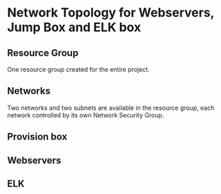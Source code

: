 # Network Topology for Webservers, Jump Box and ELK box

## Resource Group
One resource group created for the entire project.

## Networks
Two networks and two subnets are available in the resource group, each network controlled by its own Network Security Group.



## Provision box

## Webservers

## ELK 


